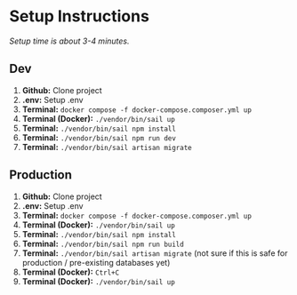 # Setup Instructions
*Setup time is about 3-4 minutes.*

## Dev
1. **Github:** Clone project
1. **.env:** Setup .env
1. **Terminal:** `docker compose -f docker-compose.composer.yml up`
1. **Terminal (Docker):** `./vendor/bin/sail up`
1. **Terminal:** `./vendor/bin/sail npm install`
1. **Terminal:** `./vendor/bin/sail npm run dev`
1. **Terminal:** `./vendor/bin/sail artisan migrate`

## Production
1. **Github:** Clone project
1. **.env:** Setup .env
1. **Terminal:** `docker compose -f docker-compose.composer.yml up`
1. **Terminal (Docker):** `./vendor/bin/sail up`
1. **Terminal:** `./vendor/bin/sail npm install`
1. **Terminal:** `./vendor/bin/sail npm run build`
1. **Terminal:** `./vendor/bin/sail artisan migrate` (not sure if this is safe for production / pre-existing databases yet)
1. **Terminal (Docker):** `Ctrl+C`
1. **Terminal (Docker):** `./vendor/bin/sail up`